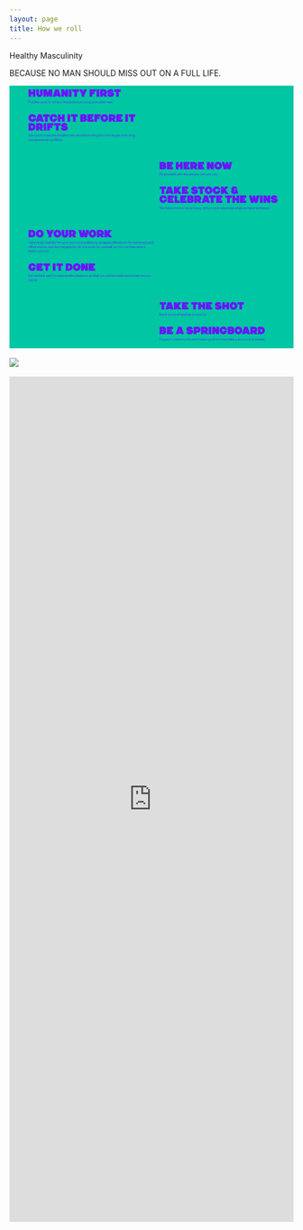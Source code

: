 ```yaml
---
layout: page
title: How we roll
---
```


Healthy Masculinity


BECAUSE NO MAN SHOULD MISS OUT ON A FULL LIFE.

![HowWeRoll](/assets/HowWeRoll.png)   

![](https://themancave.life/wp-content/uploads/2020/08/Home-of-The-Brave-Crop.png)

<iframe loading="lazy" title="The DadStuff wall – The Social Wall for Everyone – Walls.io" src="https://my.walls.io/DadStuff?nobackground=1&amp;show_header=0" width="848" height="1500" frameborder="0" allowfullscreen="allowfullscreen" style="width:100%;height:1500px;border:0"></iframe>